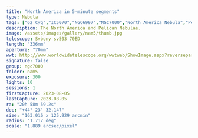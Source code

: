 ```yaml
---
title: "North America in 5-minute segments"
type: Nebula
tags: ["62 Cyg","IC5070","NGC6997","NGC7000","North America Nebula","Pelican Nebula","The star 57 Cyg","The star ξ Cyg"]
description: The North America and Pelican Nebulae.
image: /assets/images/gallery/nam5/thumb.jpg
telescope: Svbony sv503 70ED
length: "336mm"
aperture: "70mm"
wwt: http://www.worldwidetelescope.org/wwtweb/ShowImage.aspx?reverseparity=False&scale=1.888942&name=nam5.jpg&imageurl=https://deepskyworkflows.com/assets/images/gallery/nam5/nam5.jpg&credits=Jeremy+Likness+at+DeepSkyWorkflows.com&creditsUrl=https://deepskyworkflows.com/&ra=315.561262&dec=44.473911&x=1492.0&y=1772.5&rotation=160.63&thumb=https://deepskyworkflows.com/assets/images/gallery/nam5/thumb.jpg
signature: false
group: ngc7000
folder: nam5
exposure: 300
lights: 10
sessions: 1
firstCapture: 2023-08-05
lastCapture: 2023-08-05
ra: "20h 58m 59.2s"
dec: "+44° 23' 32.147"
size: "163.016 x 125.929 arcmin"
radius: "1.717 deg"
scale: "1.889 arcsec/pixel"
---
```

